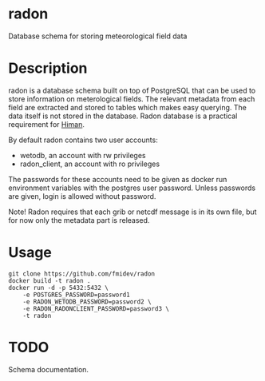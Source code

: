 # radon
Database schema for storing meteorological field data

# Description

radon is a database schema built on top of PostgreSQL that can be used to store information on meterological fields. The relevant metadata from each field are extracted and stored to tables which makes easy querying. The data itself is not stored in the database. Radon database is a practical requirement for [Himan](https://github.com/fmidev/himan).

By default radon contains two user accounts:

* wetodb, an account with rw privileges
* radon_client, an account with ro privileges

The passwords for these accounts need to be given as docker run environment variables with the postgres user password. Unless passwords are given, login is allowed without password.

Note! Radon requires that each grib or netcdf message is in its own file, but for now only the metadata part is released.

# Usage

```
git clone https://github.com/fmidev/radon
docker build -t radon .
docker run -d -p 5432:5432 \
	-e POSTGRES_PASSWORD=password1
	-e RADON_WETODB_PASSWORD=password2 \
	-e RADON_RADONCLIENT_PASSWORD=password3 \
	-t radon
```

# TODO

Schema documentation.
